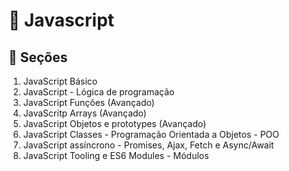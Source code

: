 # 🚀 Javascript

## 📁 Seções 

1. JavaScript Básico
2. JavaScript - Lógica de programação
3. JavaScript Funções (Avançado)
4. JavaScritp Arrays (Avançado)
5. JavaScript Objetos e prototypes (Avançado)
6. JavaScript Classes - Programação Orientada a Objetos - POO
7. JavaScript assíncrono - Promises, Ajax, Fetch e Async/Await
8. JavaScript Tooling e ES6 Modules - Módulos
